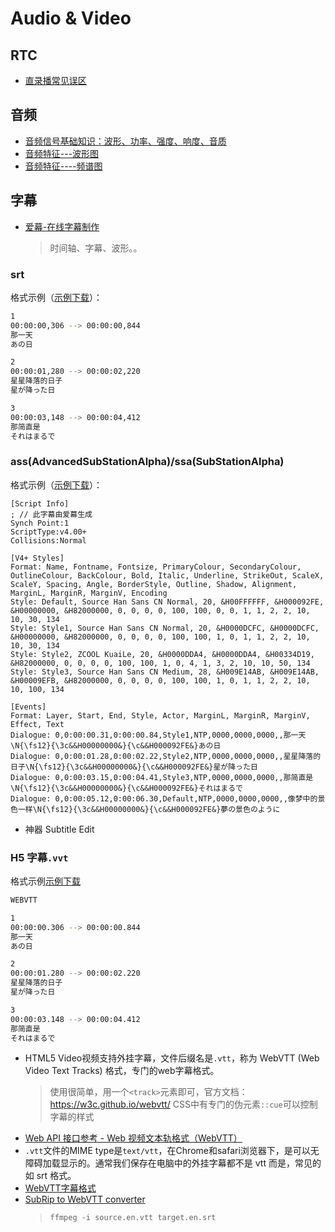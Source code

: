 # Audio & Video

## RTC
* [直录播常见误区](https://halo.sherlocky.com/archives/rtc)

## 音频
* [音频信号基础知识：波形、功率、强度、响度、音质](https://blog.csdn.net/rambo_csdn_123/article/details/119033157)
* [音频特征---波形图](https://blog.csdn.net/booklijian/article/details/106974667)
* [音频特征----频谱图](https://blog.csdn.net/booklijian/article/details/106979528)

## 字幕

* [爱幕-在线字幕制作](https://online.aimu-app.com/)
  > 时间轴、字幕、波形。。

### srt
格式示例（[示例下载](/_media/demo.srt ':ignore :target=_blank')）：
```bash
1
00:00:00,306 --> 00:00:00,844
那一天
あの日

2
00:00:01,280 --> 00:00:02,220
星星降落的日子
星が降った日

3
00:00:03,148 --> 00:00:04,412
那简直是
それはまるで
```

### ass(AdvancedSubStationAlpha)/ssa(SubStationAlpha)
格式示例（[示例下载](/_media/demo.ass ':ignore :target=_blank')）：
```
[Script Info]
; // 此字幕由爱幕生成
Synch Point:1
ScriptType:v4.00+
Collisions:Normal

[V4+ Styles]
Format: Name, Fontname, Fontsize, PrimaryColour, SecondaryColour, OutlineColour, BackColour, Bold, Italic, Underline, StrikeOut, ScaleX, ScaleY, Spacing, Angle, BorderStyle, Outline, Shadow, Alignment, MarginL, MarginR, MarginV, Encoding
Style: Default, Source Han Sans CN Normal, 20, &H00FFFFFF, &H000092FE, &H00000000, &H82000000, 0, 0, 0, 0, 100, 100, 0, 0, 1, 1, 2, 2, 10, 10, 30, 134
Style: Style1, Source Han Sans CN Normal, 20, &H0000DCFC, &H0000DCFC, &H00000000, &H82000000, 0, 0, 0, 0, 100, 100, 1, 0, 1, 1, 2, 2, 10, 10, 30, 134
Style: Style2, ZCOOL KuaiLe, 20, &H0000DDA4, &H0000DDA4, &H00334D19, &H82000000, 0, 0, 0, 0, 100, 100, 1, 0, 4, 1, 3, 2, 10, 10, 50, 134
Style: Style3, Source Han Sans CN Medium, 28, &H009E14AB, &H009E14AB, &H00009EFB, &H82000000, 0, 0, 0, 0, 100, 100, 1, 0, 1, 1, 2, 2, 10, 10, 100, 134

[Events]
Format: Layer, Start, End, Style, Actor, MarginL, MarginR, MarginV, Effect, Text
Dialogue: 0,0:00:00.31,0:00:00.84,Style1,NTP,0000,0000,0000,,那一天\N{\fs12}{\3c&&H00000000&}{\c&&H000092FE&}あの日
Dialogue: 0,0:00:01.28,0:00:02.22,Style2,NTP,0000,0000,0000,,星星降落的日子\N{\fs12}{\3c&&H00000000&}{\c&&H000092FE&}星が降った日
Dialogue: 0,0:00:03.15,0:00:04.41,Style3,NTP,0000,0000,0000,,那简直是\N{\fs12}{\3c&&H00000000&}{\c&&H000092FE&}それはまるで
Dialogue: 0,0:00:05.12,0:00:06.30,Default,NTP,0000,0000,0000,,像梦中的景色一样\N{\fs12}{\3c&&H00000000&}{\c&&H000092FE&}夢の景色のように
```
* 神器 Subtitle Edit

### H5 字幕``.vvt``
格式示例[示例下载](/_media/demo.vtt ':ignore :target=_blank')
```bash
WEBVTT

1
00:00:00.306 --> 00:00:00.844
那一天
あの日

2
00:00:01.280 --> 00:00:02.220
星星降落的日子
星が降った日

3
00:00:03.148 --> 00:00:04.412
那简直是
それはまるで
```

* HTML5 Video视频支持外挂字幕，文件后缀名是``.vtt``，称为 WebVTT (Web Video Text Tracks) 格式，专门的web字幕格式。
  > 使用很简单，用一个``<track>``元素即可，官方文档：https://w3c.github.io/webvtt/
  > CSS中有专门的伪元素``::cue``可以控制字幕的样式
* [Web API 接口参考 - Web 视频文本轨格式（WebVTT）](https://developer.mozilla.org/zh-CN/docs/Web/API/WebVTT_API#webvtt_cue)
* ``.vtt``文件的MIME type是``text/vtt``，在Chrome和safari浏览器下，是可以无障碍加载显示的。通常我们保存在电脑中的外挂字幕都不是 vtt 而是，常见的如 srt 格式。
* [WebVTT字幕格式](https://www.cnblogs.com/tocy/p/subtitle-format-webvtt.html)
* [SubRip to WebVTT converter](https://atelier.u-sub.net/srt2vtt/)
  > ``ffmpeg -i source.en.vtt target.en.srt``
